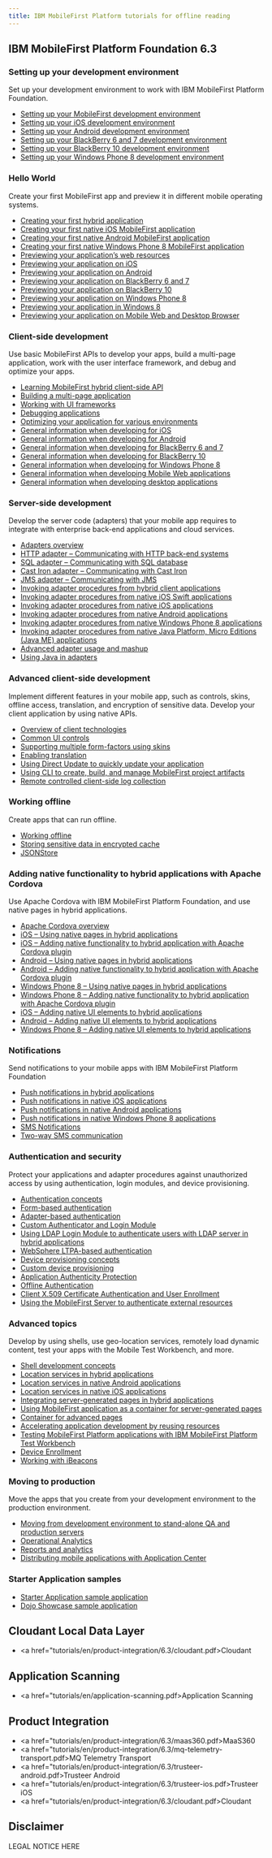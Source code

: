 ```yaml
---
title: IBM MobileFirst Platform tutorials for offline reading
---
```


## IBM MobileFirst Platform Foundation 6.3

### Setting up your development environment
<p>Set up your development environment to work with IBM MobileFirst Platform Foundation.</p>

* <a href="tutorials/en/foundation/6.3/setting-up-your-development-environment/setting-mobilefirst-development-environment/">Setting up your MobileFirst development environment</a>
* <a href="tutorials/en/foundation/6.3/setting-up-your-development-environment/setting-ios-development-environment/">Setting up your iOS development environment</a>
* <a href="tutorials/en/foundation/6.3/setting-up-your-development-environment/setting-android-development-environment/">Setting up your Android development environment</a>
* <a href="tutorials/en/foundation/6.3/setting-up-your-development-environment/setting-blackberry-6-7-development-environment/">Setting up your BlackBerry 6 and 7 development environment</a>
* <a href="tutorials/en/foundation/6.3/setting-up-your-development-environment/setting-blackberry-10-development-environment/">Setting up your BlackBerry 10 development environment</a>
* <a href="tutorials/en/foundation/6.3/setting-up-your-development-environment/setting-windows-phone-8-development-environment/">Setting up your Windows Phone 8 development environment</a>

### Hello World
<p>Create your first MobileFirst app and preview it in different mobile operating systems.</p>

* <a href="tutorials/en/foundation/6.3/hello-world/creating-your-first-hybrid-application/">Creating your first hybrid application</a>
* <a href="tutorials/en/foundation/6.3/hello-world/creating-first-native-ios-mobilefirst-application/">Creating your first native iOS MobileFirst application</a>
* <a href="tutorials/en/foundation/6.3/hello-world/creating-first-native-android-mobilefirst-application/">Creating your first native Android MobileFirst application</a>
* <a href="tutorials/en/foundation/6.3/hello-world/creating-first-native-windows-phone-8-mobilefirst-application/">Creating your first native Windows Phone 8 MobileFirst application</a>
* <a href="tutorials/en/foundation/6.3/hello-world/previewing-applications-web-resources/">Previewing your application’s web resources</a>
* <a href="tutorials/en/foundation/6.3/hello-world/previewing-application-ios/">Previewing your application on iOS</a>
* <a href="tutorials/en/foundation/6.3/hello-world/previewing-application-android/">Previewing your application on Android</a>
* <a href="tutorials/en/foundation/6.3/hello-world/previewing-application-blackberry-6-7/">Previewing your application on BlackBerry 6 and 7</a>
* <a href="tutorials/en/foundation/6.3/hello-world/previewing-application-blackberry-10">Previewing your application on BlackBerry 10</a>
* <a href="tutorials/en/foundation/6.3/hello-world/previewing-application-windows-phone-8/">Previewing your application on Windows Phone 8</a>
* <a href="tutorials/en/foundation/6.3/hello-world/previewing-application-windows-8/">Previewing your application in Windows 8</a>
* <a href="tutorials/en/foundation/6.3/hello-world/previewing-application-mobile-web-desktop-browser/">Previewing your application on Mobile Web and Desktop Browser</a>

### Client-side development
<p>Use basic MobileFirst APIs to develop your apps, build a multi-page application, work with the user interface framework, and debug and optimize your apps.</p>

* <a href="tutorials/en/foundation/6.3/client-side-development-basics/learning-mobilefirst-hybrid-client-side-api/">Learning MobileFirst hybrid client-side API</a>
* <a href="tutorials/en/foundation/6.3/client-side-development-basics/building-multi-page-application/">Building a multi-page application</a>
* <a href="tutorials/en/foundation/6.3/client-side-development-basics/working-ui-frameworks/">Working with UI frameworks</a>
* <a href="tutorials/en/foundation/6.3/client-side-development-basics/debugging-applications/">Debugging applications</a>
* <a href="tutorials/en/foundation/6.3/client-side-development-basics/optimizing-application-various-environments/">Optimizing your application for various environments</a>
* <a href="tutorials/en/foundation/6.3/client-side-development-basics/general-information-developing-ios/">General information when developing for iOS</a>
* <a href="tutorials/en/foundation/6.3/client-side-development-basics/general-information-developing-android/">General information when developing for Android</a>
* <a href="tutorials/en/foundation/6.3/client-side-development-basics/general-information-developing-blackberry-6-7/">General information when developing for BlackBerry 6 and 7</a>
* <a href="tutorials/en/foundation/6.3/client-side-development-basics/general-information-developing-blackberry-10/">General information when developing for BlackBerry 10</a>
* <a href="tutorials/en/foundation/6.3/client-side-development-basics/general-information-developing-windows-phone-8/">General information when developing for Windows Phone 8</a>
* <a href="tutorials/en/foundation/6.3/client-side-development-basics/general-information-developing-mobile-web-applications/">General information when developing Mobile Web applications</a>
* <a href="tutorials/en/foundation/6.3/client-side-development-basics/general-information-developing-desktop-applications/">General information when developing desktop applications</a>

### Server-side development
<p>Develop the server code (adapters) that your mobile app requires to integrate with enterprise back-end applications and cloud services.</p>

* <a href="tutorials/en/foundation/6.3/server-side-development/adapter-framework-overview/">Adapters overview</a>
* <a href="tutorials/en/foundation/6.3/server-side-development/http-adapter-communicating-http-back-end-systems/">HTTP adapter – Communicating with HTTP back-end systems</a>
* <a href="tutorials/en/foundation/6.3/server-side-development/sql-adapter-communicating-sql-database/">SQL adapter – Communicating with SQL database</a>
* <a href="tutorials/en/foundation/6.3/server-side-development/cast-iron-adapter-communicating-cast-iron/">Cast Iron adapter – Communicating with Cast Iron</a>
* <a href="tutorials/en/foundation/6.3/server-side-development/jms-adapter-communicating-jms/">JMS adapter – Communicating with JMS</a>
* <a href="tutorials/en/foundation/6.3/server-side-development/invoking-adapter-procedures-hybrid-client-applications/">Invoking adapter procedures from hybrid client applications</a>
*  <a href="tutorials/en/foundation/6.3/server-side-development/invoking-adapter-procedures-native-ios-swift-applications/">Invoking adapter procedures from native iOS Swift applications</a>
* <a href="tutorials/en/foundation/6.3/server-side-development/invoking-adapter-procedures-native-ios-applications/">Invoking adapter procedures from native iOS applications</a>
* <a href="tutorials/en/foundation/6.3/server-side-development/invoking-adapter-procedures-native-android-applications/">Invoking adapter procedures from native Android applications</a>
* <a href="tutorials/en/foundation/6.3/server-side-development/invoking-adapter-procedures-native-windows-phone-8-applications/">Invoking adapter procedures from native Windows Phone 8 applications</a>
* <a href="tutorials/en/foundation/6.3/server-side-development/invoking-adapter-procedures-native-java-platform-micro-editions-java-applications/">Invoking adapter procedures from native Java Platform, Micro Editions (Java ME) applications</a>
* <a href="tutorials/en/foundation/6.3/server-side-development/advanced-adapter-usage-mashup/">Advanced adapter usage and mashup</a>
* <a href="tutorials/en/foundation/6.3/server-side-development/using-java-adapters/">Using Java in adapters</a>

### Advanced client-side development
<p>Implement different features in your mobile app, such as controls, skins, offline access, translation, and encryption of sensitive data. Develop your client application by using native APIs.</p>

* <a href="tutorials/en/foundation/6.3/advanced-client-side-development/overview-client-technologies/">Overview of client technologies</a>
* <a href="tutorials/en/foundation/6.3/advanced-client-side-development/common-ui-controls/">Common UI controls</a>
* <a href="tutorials/en/foundation/6.3/advanced-client-side-development/supporting-multiple-form-factors-using-skins/">Supporting multiple form-factors using skins</a>
* <a href="tutorials/en/foundation/6.3/advanced-client-side-development/enabling-translation/">Enabling translation</a>
* <a href="tutorials/en/foundation/6.3/advanced-client-side-development/using-direct-update-quickly-update-application/">Using Direct Update to quickly update your application</a>
* <a href="tutorials/en/foundation/6.3/advanced-client-side-development/using-cli-create-build-manage-project-artifacts/">Using CLI to create, build, and manage MobileFirst project artifacts</a>
* <a href="tutorials/en/foundation/6.3/advanced-client-side-development/remote-controlled-client-side-log-collection/">Remote controlled client-side log collection</a>

### Working offline
<p>Create apps that can run offline.</p>

* <a href="tutorials/en/foundation/6.3/working-offline/working-offline/">Working offline</a>
* <a href="tutorials/en/foundation/6.3/working-offline/storing-sensitive-data-encrypted-cache/">Storing sensitive data in encrypted cache</a>
* <a href="tutorials/en/foundation/6.3/working-offline/jsonstore/">JSONStore</a>

### Adding native functionality to hybrid applications with Apache Cordova
<p>Use Apache Cordova with IBM MobileFirst Platform Foundation, and use native pages in hybrid applications.</p>

* <a href="tutorials/en/foundation/6.3/adding-native-functionality/apache-cordova-overview/">Apache Cordova overview</a>
* <a href="tutorials/en/foundation/6.3/adding-native-functionality/ios-using-native-pages-hybrid-applications/">iOS – Using native pages in hybrid applications</a>
* <a href="tutorials/en/foundation/6.3/adding-native-functionality/ios-adding-native-functionality-hybrid-application-apache-cordova-plugin/">iOS – Adding native functionality to hybrid application with Apache Cordova plugin</a>
* <a href="tutorials/en/foundation/6.3/adding-native-functionality/android-using-native-pages-hybrid-applications/">Android – Using native pages in hybrid applications</a>
* <a href="tutorials/en/foundation/6.3/adding-native-functionality/android-adding-native-functionality-hybrid-application-apache-cordova-plugin/">Android – Adding native functionality to hybrid application with Apache Cordova plugin</a>
* <a href="tutorials/en/foundation/6.3/adding-native-functionality/windows-phone-8-using-native-pages-hybrid-applications/">Windows Phone 8 – Using native pages in hybrid applications</a>
* <a href="tutorials/en/foundation/6.3/adding-native-functionality/windows-phone-8-adding-native-functionality-hybrid-application-apache-cordova-plugin/">Windows Phone 8 – Adding native functionality to hybrid application with Apache Cordova plugin</a>
*  <a href="tutorials/en/foundation/6.3/adding-native-functionality/ios-adding-native-ui-elements-hybrid-applications/">iOS – Adding native UI elements to hybrid applications</a>
*  <a href="tutorials/en/foundation/6.3/adding-native-functionality/android-adding-native-ui-elements-hybrid-applications/">Android – Adding native UI elements to hybrid applications</a>
*  <a href="tutorials/en/foundation/6.3/adding-native-functionality/windows-phone-8-adding-native-ui-elements-hybrid-applications/">Windows Phone 8 – Adding native UI elements to hybrid applications</a>

### Notifications
<p>Send notifications to your mobile apps with IBM MobileFirst Platform Foundation</p>

* <a href="tutorials/en/foundation/6.3/notifications/push-notifications-hybrid-applications/">Push notifications in hybrid applications</a>
* <a href="tutorials/en/foundation/6.3/notifications/push-notifications-native-ios-applications/">Push notifications in native iOS applications</a>
* <a href="tutorials/en/foundation/6.3/notifications/push-notification-native-android-applications/">Push notifications in native Android applications</a>
*  <a href="tutorials/en/foundation/6.3/notifications/push-notification-native-windows-phone-8-applications/">Push notifications in native Windows Phone 8 applications</a>
* <a href="tutorials/en/foundation/6.3/notifications/sms-notifications/">SMS Notifications</a>
* <a href="tutorials/en/foundation/6.3/notifications/two-way-sms-communication/">Two-way SMS communication</a>

### Authentication and security
<p>Protect your applications and adapter procedures against unauthorized access by using authentication, login modules, and device provisioning.</p>

* <a href="tutorials/en/foundation/6.3/authentication-security/authentication-concepts/">Authentication concepts</a>
* <a href="tutorials/en/foundation/6.3/authentication-security/form-based-authentication/">Form-based authentication</a>
* <a href="tutorials/en/foundation/6.3/authentication-security/adapter-based-authentication/">Adapter-based authentication</a>
* <a href="tutorials/en/foundation/6.3/authentication-security/custom-authenticator-login-module/">Custom Authenticator and Login Module</a>
* <a href="tutorials/en/foundation/6.3/authentication-security/using-ldap-login-module-authenticate-users-ldap-server-hybrid-applications/">Using LDAP Login Module to authenticate users with LDAP server in hybrid applications</a>
* <a href="tutorials/en/foundation/6.3/authentication-security/websphere-ltpa-based-authentication/">WebSphere LTPA-based authentication</a>
* <a href="tutorials/en/foundation/6.3/authentication-security/device-provisioning-concepts/">Device provisioning concepts</a>
* <a href="tutorials/en/foundation/6.3/authentication-security/custom-device-provisioning/">Custom device provisioning</a>
* <a href="tutorials/en/foundation/6.3/authentication-security/application-authenticity-protection/">Application Authenticity Protection</a>
*  <a href="tutorials/en/foundation/6.3/authentication-security/offline-authentication/">Offline Authentication</a>
* <a href="tutorials/en/foundation/6.3/authentication-security/client-x-509-certificate-authentication-user-enrollment/">Client X.509 Certificate Authentication and User Enrollment</a>
* <a href="tutorials/en/foundation/6.3/authentication-security/using-mobilefirst-server-authenticate-external-resources/">Using the MobileFirst Server to authenticate external resources</a>

### Advanced topics
<p>Develop by using shells, use geo-location services, remotely load dynamic content, test your apps with the Mobile Test Workbench, and more.</p>

* <a href="tutorials/en/foundation/6.3/advanced-topics/shell-development-concepts/">Shell development concepts</a>
* <a href="tutorials/en/foundation/6.3/advanced-topics/location-services-hybrid-applications/">Location services in hybrid applications</a>
* <a href="tutorials/en/foundation/6.3/advanced-topics/location-services-native-android-applications/">Location services in native Android applications</a>
* <a href="tutorials/en/foundation/6.3/advanced-topics/location-services-native-ios-applications/">Location services in native iOS applications</a>
* <a href="tutorials/en/foundation/6.3/advanced-topics/integrating-server-generated-pages-hybrid-applications/">Integrating server-generated pages in hybrid applications</a>
* <a href="tutorials/en/foundation/6.3/advanced-topics/using-mobilefirst-application-container-server-generated-pages/">Using MobileFirst application as a container for server-generated pages</a>
* <a href="tutorials/en/foundation/6.3/advanced-topics/container-advanced-pages/">Container for advanced pages</a>
* <a href="tutorials/en/foundation/6.3/advanced-topics/accelerating-application-development-reusing-resources/">Accelerating application development by reusing resources</a>
* <a href="tutorials/en/foundation/6.3/advanced-topics/testing-mobilefirst-mobile-applications-mobile-test-workbench/">Testing MobileFirst Platform applications with IBM MobileFirst Platform Test Workbench</a>
*  <a href="tutorials/en/foundation/6.3/advanced-topics/device-enrollment/">Device Enrollment</a>
*  <a href="tutorials/en/foundation/6.3/advanced-topics/working-with-ibeacons/">Working with iBeacons</a>

### Moving to production
<p>Move the apps that you create from your development environment to the production environment.</p>

* <a href="tutorials/en/foundation/6.3/moving-production/moving-development-environment-stand-alone-qa-production-servers/">Moving from development environment to stand-alone QA and production servers</a>
* <a href="tutorials/en/foundation/6.3/moving-production/operational-analytics/">Operational Analytics</a>
* <a href="tutorials/en/foundation/6.3/moving-production/reports-analytics/">Reports and analytics</a>
* <a href="tutorials/en/foundation/6.3/moving-production/distributing-mobile-applications-application-center/">Distributing mobile applications with Application Center</a>

### Starter Application samples

* <a href="tutorials/en/foundation/6.3/starter-application-sample/">Starter Application sample application</a>
* <a href="tutorials/en/foundation/6.3/starter-application-sample/running-dojo-based-sample">Dojo Showcase sample application</a>

## Cloudant Local Data Layer

* <a href="tutorials/en/product-integration/6.3/cloudant.pdf>Cloudant</a>

## Application Scanning

* <a href="tutorials/en/application-scanning.pdf>Application Scanning</a>

## Product Integration

* <a href="tutorials/en/product-integration/6.3/maas360.pdf>MaaS360</a>
* <a href="tutorials/en/product-integration/6.3/mq-telemetry-transport.pdf>MQ Telemetry Transport</a>
* <a href="tutorials/en/product-integration/6.3/trusteer-android.pdf>Trusteer Android</a>
* <a href="tutorials/en/product-integration/6.3/trusteer-ios.pdf>Trusteer iOS</a>
* <a href="tutorials/en/product-integration/6.3/cloudant.pdf>Cloudant</a>

## Disclaimer

LEGAL NOTICE HERE
